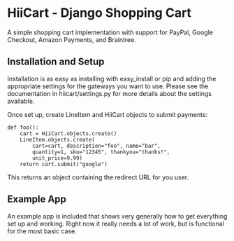 HiiCart - Django Shopping Cart
===============================

A simple shopping cart implementation with support for PayPal,
Google Checkout, Amazon Payments, and Braintree.


Installation and Setup
----------------------

Installation is as easy as installing with easy_install or pip and
adding the appropriate settings for the gateways you want to use.  Please see
the documentation in hiicart/settings.py for more details about the settings
available.

Once set up, create LineItem and HiiCart objects to submit payments:

    def foo():
        cart = HiiCart.objects.create() 
        LineItem.objects.create(
            cart=cart, description="foo", name="bar",
            quantity=1, sku="12345", thankyou="thanks!",
            unit_price=9.99)
        return cart.submit("google")

This returns an object containing the redirect URL for you user.

Example App
-----------

An example app is included that shows very generally how to get everything set
up and working. Right now it really needs a lot of work, but is functional for
the most basic case.

